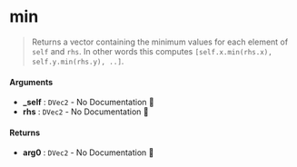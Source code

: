 # min

>  Returns a vector containing the minimum values for each element of `self` and `rhs`.
>  In other words this computes `[self.x.min(rhs.x), self.y.min(rhs.y), ..]`.

#### Arguments

- **\_self** : `DVec2` \- No Documentation 🚧
- **rhs** : `DVec2` \- No Documentation 🚧

#### Returns

- **arg0** : `DVec2` \- No Documentation 🚧